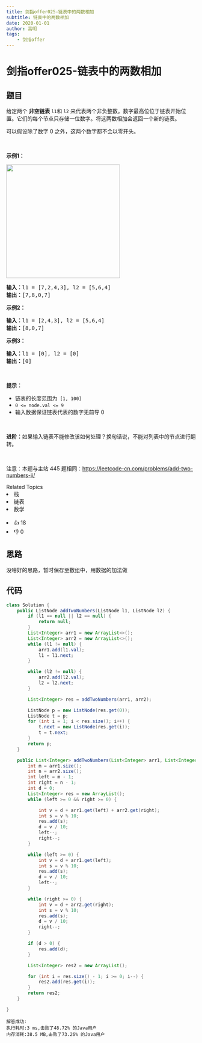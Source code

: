 ```yaml
---
title: 剑指offer025-链表中的两数相加
subtitle: 链表中的两数相加
date: 2020-01-01
author: 高明
tags:
	- 剑指offer
---
```




# 剑指offer025-链表中的两数相加

## 题目

<p>给定两个 <strong>非空链表</strong> <code>l1</code>和 <code>l2</code>&nbsp;来代表两个非负整数。数字最高位位于链表开始位置。它们的每个节点只存储一位数字。将这两数相加会返回一个新的链表。</p>

<p>可以假设除了数字 0 之外，这两个数字都不会以零开头。</p>

<p>&nbsp;</p>

<p><strong>示例1：</strong></p>

<p><img alt="" src="https://pic.leetcode-cn.com/1626420025-fZfzMX-image.png" style="width: 302px; " /></p>

<pre>
<strong>输入：</strong>l1 = [7,2,4,3], l2 = [5,6,4]
<strong>输出：</strong>[7,8,0,7]
</pre>

<p><strong>示例2：</strong></p>

<pre>
<strong>输入：</strong>l1 = [2,4,3], l2 = [5,6,4]
<strong>输出：</strong>[8,0,7]
</pre>

<p><strong>示例3：</strong></p>

<pre>
<strong>输入：</strong>l1 = [0], l2 = [0]
<strong>输出：</strong>[0]
</pre>

<p>&nbsp;</p>

<p><strong>提示：</strong></p>

<ul>
	<li>链表的长度范围为<code> [1, 100]</code></li>
	<li><code>0 &lt;= node.val &lt;= 9</code></li>
	<li>输入数据保证链表代表的数字无前导 0</li>
</ul>

<p>&nbsp;</p>

<p><strong>进阶：</strong>如果输入链表不能修改该如何处理？换句话说，不能对列表中的节点进行翻转。</p>

<p>&nbsp;</p>

<p><meta charset="UTF-8" />注意：本题与主站 445&nbsp;题相同：<a href="https://leetcode-cn.com/problems/add-two-numbers-ii/">https://leetcode-cn.com/problems/add-two-numbers-ii/</a></p>
<div><div>Related Topics</div><div><li>栈</li><li>链表</li><li>数学</li></div></div><br><div><li>👍 18</li><li>👎 0</li></div>

## 思路

没啥好的思路，暂时保存至数组中，用数据的加法做

## 代码

```java
class Solution {
    public ListNode addTwoNumbers(ListNode l1, ListNode l2) {
        if (l1 == null || l2 == null) {
            return null;
        }
        List<Integer> arr1 = new ArrayList<>();
        List<Integer> arr2 = new ArrayList<>();
        while (l1 != null) {
            arr1.add(l1.val);
            l1 = l1.next;
        }

        while (l2 != null) {
            arr2.add(l2.val);
            l2 = l2.next;
        }

        List<Integer> res = addTwoNumbers(arr1, arr2);

        ListNode p = new ListNode(res.get(0));
        ListNode t = p;
        for (int i = 1; i < res.size(); i++) {
            t.next = new ListNode(res.get(i));
            t = t.next;
        }
        return p;
    }

    public List<Integer> addTwoNumbers(List<Integer> arr1, List<Integer> arr2) {
        int m = arr1.size();
        int n = arr2.size();
        int left = m - 1;
        int right = n - 1;
        int d = 0;
        List<Integer> res = new ArrayList();
        while (left >= 0 && right >= 0) {

            int v = d + arr1.get(left) + arr2.get(right);
            int s = v % 10;
            res.add(s);
            d = v / 10;
            left--;
            right--;
        }

        while (left >= 0) {
            int v = d + arr1.get(left);
            int s = v % 10;
            res.add(s);
            d = v / 10;
            left--;
        }

        while (right >= 0) {
            int v = d + arr2.get(right);
            int s = v % 10;
            res.add(s);
            d = v / 10;
            right--;
        }

        if (d > 0) {
            res.add(d);
        }

        List<Integer> res2 = new ArrayList();

        for (int i = res.size() - 1; i >= 0; i--) {
            res2.add(res.get(i));
        }
        return res2;
    }

}
```

```
解答成功:
执行耗时:3 ms,击败了48.72% 的Java用户
内存消耗:38.5 MB,击败了73.26% 的Java用户
```

